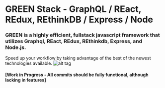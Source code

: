 # GREEN Stack - GraphQL / REact, REdux, REthinkDB / Express / Node
### GREEN is a highly efficient, fullstack javascript framework that utilizes Graphql, REact, REdux, REthinkdb, Express, and Node.js.
Speed up your workflow by taking advantage of the best of the newest technologies available.
![alt tag](https://cloud.githubusercontent.com/assets/14098106/16669927/215a6390-4455-11e6-94c5-8a64b93124ec.png)
#### [Work in Progress - All commits should be fully functional, although lacking in features]
